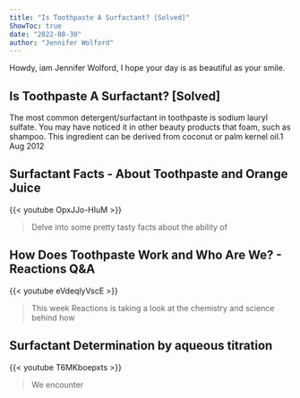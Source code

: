 ```yaml
---
title: "Is Toothpaste A Surfactant? [Solved]"
ShowToc: true 
date: "2022-08-30"
author: "Jennifer Wolford" 
---
```


Howdy, iam Jennifer Wolford, I hope your day is as beautiful as your smile.
## Is Toothpaste A Surfactant? [Solved]
 The most common detergent/surfactant in toothpaste is sodium lauryl sulfate. You may have noticed it in other beauty products that foam, such as shampoo. This ingredient can be derived from coconut or palm kernel oil.1 Aug 2012

## Surfactant Facts - About Toothpaste and Orange Juice
{{< youtube OpxJJo-HIuM >}}
>Delve into some pretty tasty facts about the ability of 

## How Does Toothpaste Work and Who Are We? - Reactions Q&A
{{< youtube eVdeqlyVscE >}}
>This week Reactions is taking a look at the chemistry and science behind how 

## Surfactant Determination by aqueous titration
{{< youtube T6MKboepxts >}}
>We encounter 

